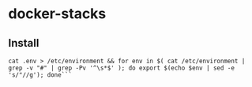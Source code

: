 # docker-stacks

## Install
```
cat .env > /etc/environment && for env in $( cat /etc/environment | grep -v "#" | grep -Pv '^\s*$' ); do export $(echo $env | sed -e 's/"//g'); done```
